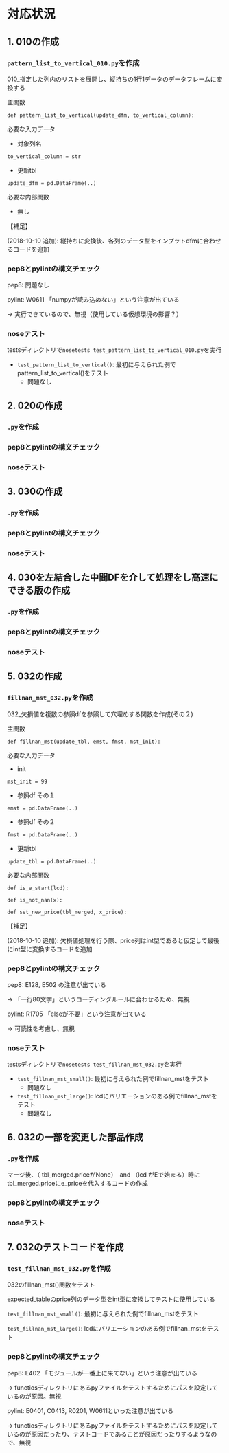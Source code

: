 # 対応状況

## 1. 010の作成

### `pattern_list_to_vertical_010.py`を作成

010_指定した列内のリストを展開し、縦持ちの1行1データのデータフレームに変換する

主関数

`def pattern_list_to_vertical(update_dfm, to_vertical_column):`

必要な入力データ

- 対象列名

`to_vertical_column = str`

- 更新tbl

`update_dfm = pd.DataFrame(..)`

必要な内部関数

- 無し

【補足】

(2018-10-10 追加): 縦持ちに変換後、各列のデータ型をインプットdfmに合わせるコードを追加

### pep8とpylintの構文チェック

pep8: 問題なし

pylint: W0611 「numpyが読み込めない」という注意が出ている

-> 実行できているので、無視（使用している仮想環境の影響？）

### noseテスト

testsディレクトリで`nosetests test_pattern_list_to_vertical_010.py`を実行

- `test_pattern_list_to_vertical()`: 最初に与えられた例でpattern_list_to_vertical()をテスト
    - 問題なし

## 2. 020の作成

### `.py`を作成

### pep8とpylintの構文チェック

### noseテスト

## 3. 030の作成

### `.py`を作成

### pep8とpylintの構文チェック

### noseテスト

## 4. 030を左結合した中間DFを介して処理をし高速にできる版の作成

### `.py`を作成

### pep8とpylintの構文チェック

### noseテスト

## 5. 032の作成

### `fillnan_mst_032.py`を作成

032_欠損値を複数の参照dfを参照して穴埋めする関数を作成(その２)

主関数

`def fillnan_mst(update_tbl, emst, fmst, mst_init):`

必要な入力データ

- init

`mst_init = 99`

- 参照df その１

`emst = pd.DataFrame(..)`

- 参照df その２

`fmst = pd.DataFrame(..)`

- 更新tbl

`update_tbl = pd.DataFrame(..)`

必要な内部関数

`def is_e_start(lcd):`

`def is_not_nan(x):`

`def set_new_price(tbl_merged, x_price):`

【補足】

(2018-10-10 追加): 欠損値処理を行う際、price列はint型であると仮定して最後にint型に変換するコードを追加

### pep8とpylintの構文チェック

pep8: E128, E502 の注意が出ている

-> 「一行80文字」というコーディングルールに合わせるため、無視

pylint: R1705 「elseが不要」という注意が出ている

-> 可読性を考慮し、無視

### noseテスト

testsディレクトリで`nosetests test_fillnan_mst_032.py`を実行

- `test_fillnan_mst_small()`: 最初に与えられた例でfillnan_mstをテスト
    - 問題なし
- `test_fillnan_mst_large()`: lcdにバリエーションのある例でfillnan_mstをテスト
    - 問題なし

## 6. 032の一部を変更した部品作成

### `.py`を作成
マージ後、（ tbl_merged.priceがNone）　and  （lcd がEで始まる）時にtbl_merged.priceにe_priceを代入するコードの作成

### pep8とpylintの構文チェック

### noseテスト

## 7. 032のテストコードを作成

### `test_fillnan_mst_032.py`を作成

032のfillnan_mst()関数をテスト

expected_tableのprice列のデータ型をint型に変換してテストに使用している

`test_fillnan_mst_small()`: 最初に与えられた例でfillnan_mstをテスト

`test_fillnan_mst_large()`: lcdにバリエーションのある例でfillnan_mstをテスト

### pep8とpylintの構文チェック

pep8: E402 「モジュールが一番上に来てない」という注意が出ている

-> functiosディレクトリにあるpyファイルをテストするためにパスを設定しているのが原因。無視

pylint: E0401, C0413, R0201, W0611といった注意が出ている

-> functiosディレクトリにあるpyファイルをテストするためにパスを設定しているのが原因だったり、テストコードであることが原因だったりするようなので、無視